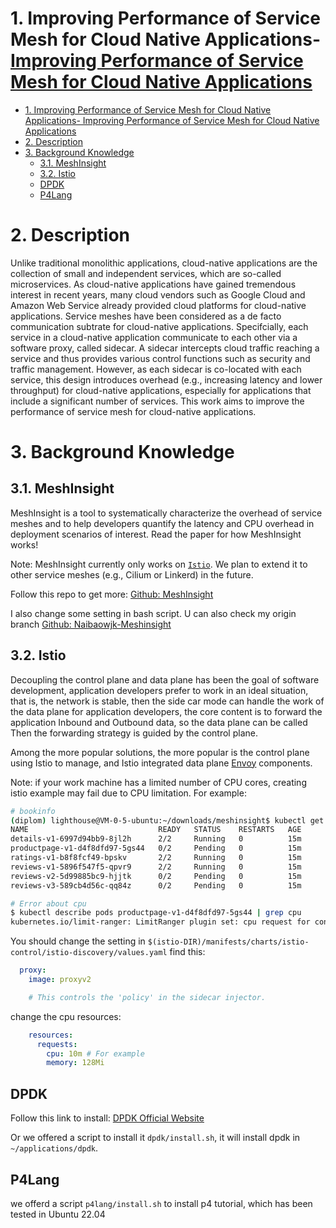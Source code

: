 #  1. Improving Performance of Service Mesh for Cloud Native Applications- [Improving Performance of Service Mesh for Cloud Native Applications](#improving-performance-of-service-mesh-for-cloud-native-applications)
- [1. Improving Performance of Service Mesh for Cloud Native Applications- Improving Performance of Service Mesh for Cloud Native Applications](#1-improving-performance-of-service-mesh-for-cloud-native-applications--improving-performance-of-service-mesh-for-cloud-native-applications)
- [2. Description](#2-description)
- [3. Background Knowledge](#3-background-knowledge)
  - [3.1. MeshInsight](#31-meshinsight)
  - [3.2. Istio](#32-istio)
  - [DPDK](#dpdk)
  - [P4Lang](#p4lang)


# 2. Description
Unlike traditional monolithic applications, cloud-native applications are the 
collection of small and independent services, which are so-called microservices. As cloud-native 
applications have gained tremendous interest in recent years, many cloud vendors such as Google 
Cloud and Amazon Web Service already provided cloud platforms for cloud-native applications.
Service meshes have been considered as a de facto communication subtrate for cloud-native 
applications. Specifcially, each service in a cloud-native application communicate to each other 
via a software proxy, called sidecar. A sidecar intercepts cloud traffic reaching a service and thus 
provides various control functions such as security and traffic management. However, as each 
sidecar is co-located with each service, this design introduces overhead (e.g., increasing latency 
and lower throughput) for cloud-native applications, especially for applications that include a 
significant number of services. This work aims to improve the performance of service mesh for 
cloud-native applications.

# 3. Background Knowledge
## 3.1. MeshInsight
MeshInsight is a tool to systematically characterize the overhead of service meshes and to help developers quantify the latency and CPU overhead in deployment scenarios of interest. Read the paper for how MeshInsight works!

Note: MeshInsight currently only works on [`Istio`](#Istio). We plan to extend it to other service meshes (e.g., Cilium or Linkerd) in the future.

Follow this repo to get more: [Github: MeshInsight](https://github.com/UWNetworksLab/meshinsight)

I also change some setting in bash script. U can also check my origin branch [Github: Naibaowjk-Meshinsight](https://github.com/Naibaowjk/meshinsight)

## 3.2. Istio
Decoupling the control plane and data plane has been the goal of software development, application developers prefer to work in an ideal situation, that is, the network is stable, then the side car mode can handle the work of the data plane for application developers, the core content is to forward the application Inbound and Outbound data, so the data plane can be called Then the forwarding strategy is guided by the control plane.

Among the more popular solutions, the more popular is the control plane using Istio to manage, and Istio integrated data plane [Envoy](./doc/istio/Envoy.md) components.

Note: if your work machine has a limited number of CPU cores, creating istio example may fail due to CPU limitation. For example: 

```bash
# bookinfo
(diplom) lighthouse@VM-0-5-ubuntu:~/downloads/meshinsight$ kubectl get pods
NAME                             READY   STATUS    RESTARTS   AGE
details-v1-6997d94bb9-8jl2h      2/2     Running   0          15m
productpage-v1-d4f8dfd97-5gs44   0/2     Pending   0          15m
ratings-v1-b8f8fcf49-bpskv       2/2     Running   0          15m
reviews-v1-5896f547f5-qpvr9      2/2     Running   0          15m
reviews-v2-5d99885bc9-hjjtk      0/2     Pending   0          15m
reviews-v3-589cb4d56c-qq84z      0/2     Pending   0          15m

# Error about cpu
$ kubectl describe pods productpage-v1-d4f8dfd97-5gs44 | grep cpu
kubernetes.io/limit-ranger: LimitRanger plugin set: cpu request for container productpage; cpu limit for container productpage
```
You should change the setting in `$(istio-DIR)/manifests/charts/istio-control/istio-discovery/values.yaml`
find this:
```yaml
  proxy:
    image: proxyv2

    # This controls the 'policy' in the sidecar injector.
```
change the cpu resources:
```yaml
    resources:
      requests:
        cpu: 10m # For example
        memory: 128Mi
```

## DPDK
Follow this link to install: [DPDK Official Website](http://doc.dpdk.org/guides/linux_gsg/build_dpdk.html)

Or we offered a script to install it `dpdk/install.sh`, it will install dpdk in `~/applications/dpdk`.


## P4Lang
we offerd a script `p4lang/install.sh` to install p4 tutorial, which has been tested in Ubuntu 22.04
